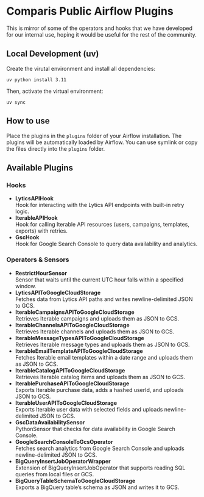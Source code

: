 # Comparis Public Airflow Plugins

This is mirror of some of the operators and hooks that we have developed for our internal use, 
hoping it would be useful for the rest of the community.

## Local Development (uv)

Create the virutal environment and install all dependencies:
```
uv python install 3.11
```

Then, activate the virtual environment:
```
uv sync
```

## How to use

Place the plugins in the `plugins` folder of your Airflow installation. The plugins will be automatically loaded by Airflow. 
You can use symlink or copy the files directly into the `plugins` folder.

## Available Plugins

### Hooks
- **LyticsAPIHook**  
  Hook for interacting with the Lytics API endpoints with built-in retry logic.
- **IterableAPIHook**  
  Hook for calling Iterable API resources (users, campaigns, templates, exports) with retries.
- **GscHook**  
  Hook for Google Search Console to query data availability and analytics.

### Operators & Sensors
- **RestrictHourSensor**  
  Sensor that waits until the current UTC hour falls within a specified window.
- **LyticsAPIToGoogleCloudStorage**  
  Fetches data from Lytics API paths and writes newline-delimited JSON to GCS.
- **IterableCampaignsAPIToGoogleCloudStorage**  
  Retrieves Iterable campaigns and uploads them as JSON to GCS.
- **IterableChannelsAPIToGoogleCloudStorage**  
  Retrieves Iterable channels and uploads them as JSON to GCS.
- **IterableMessageTypesAPIToGoogleCloudStorage**  
  Retrieves Iterable message types and uploads them as JSON to GCS.
- **IterableEmailTemplateAPIToGoogleCloudStorage**  
  Fetches Iterable email templates within a date range and uploads them as JSON to GCS.
- **IterableCatalogAPIToGoogleCloudStorage**  
  Retrieves Iterable catalog items and uploads them as JSON to GCS.
- **IterablePurchaseAPIToGoogleCloudStorage**  
  Exports Iterable purchase data, adds a hashed userId, and uploads JSON to GCS.
- **IterableUserAPIToGoogleCloudStorage**  
  Exports Iterable user data with selected fields and uploads newline-delimited JSON to GCS.
- **GscDataAvailabilitySensor**  
  PythonSensor that checks for data availability in Google Search Console.
- **GoogleSearchConsoleToGcsOperator**  
  Fetches search analytics from Google Search Console and uploads newline-delimited JSON to GCS.
- **BigQueryInsertJobOperatorWrapper**  
  Extension of BigQueryInsertJobOperator that supports reading SQL queries from local files or GCS.
- **BigQueryTableSchemaToGoogleCloudStorage**  
  Exports a BigQuery table’s schema as JSON and writes it to GCS.

